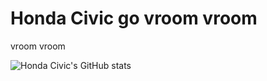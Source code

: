 # Honda Civic go vroom vroom

vroom vroom

![Honda Civic's GitHub stats](https://github-readme-stats.vercel.app/api?username=subatomic-honda-civic&hide_border=true&theme=radical&show_icons=true&custom_title=Honda%20Civic%27s%20GitHub%20Stats%20go%20vroooom)
